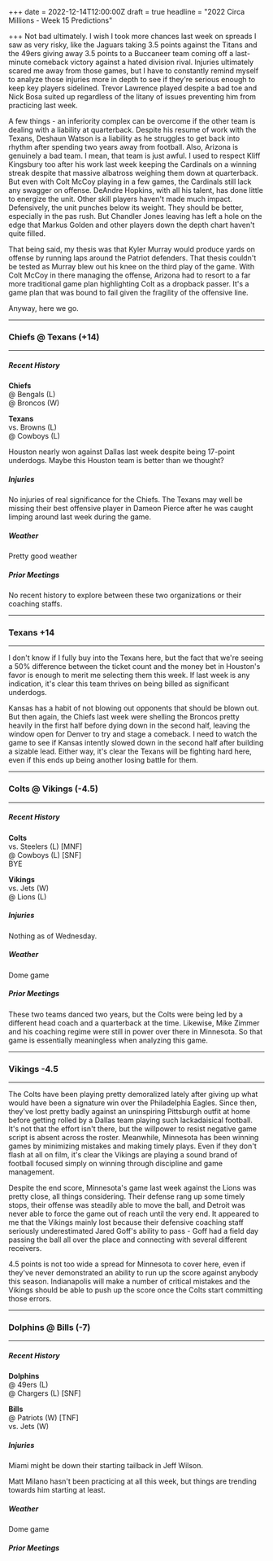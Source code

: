 +++
date = 2022-12-14T12:00:00Z
draft = true
headline = "2022 Circa Millions - Week 15 Predictions"

+++
Not bad ultimately. I wish I took more chances last week on spreads I saw as very risky, like the Jaguars taking 3.5 points against the Titans and the 49ers giving away 3.5 points to a Buccaneer team coming off a last-minute comeback victory against a hated division rival. Injuries ultimately scared me away from those games, but I have to constantly remind myself to analyze those injuries more in depth to see if they're serious enough to keep key players sidelined. Trevor Lawrence played despite a bad toe and Nick Bosa suited up regardless of the litany of issues preventing him from practicing last week.

A few things - an inferiority complex can be overcome if the other team is dealing with a liability at quarterback. Despite his resume of work with the Texans, Deshaun Watson is a liability as he struggles to get back into rhythm after spending two years away from football. Also, Arizona is genuinely a bad team. I mean, that team is just awful. I used to respect Kliff Kingsbury too after his work last week keeping the Cardinals on a winning streak despite that massive albatross weighing them down at quarterback. But even with Colt McCoy playing in a few games, the Cardinals still lack any swagger on offense. DeAndre Hopkins, with all his talent, has done little to energize the unit. Other skill players haven't made much impact. Defensively, the unit punches below its weight. They should be better, especially in the pas rush. But Chandler Jones leaving has left a hole on the edge that Markus Golden and other players down the depth chart haven't quite filled.

That being said, my thesis was that Kyler Murray would produce yards on offense by running laps around the Patriot defenders. That thesis couldn't be tested as Murray blew out his knee on the third play of the game. With Colt McCoy in there managing the offense, Arizona had to resort to a far more traditional game plan highlighting Colt as a dropback passer. It's a game plan that was bound to fail given the fragility of the offensive line.

Anyway, here we go.

***

### Chiefs @ Texans (+14)

***

##### Recent History

**Chiefs**  
@ Bengals (L)  
@ Broncos (W)

**Texans**  
vs. Browns (L)  
@ Cowboys (L)

Houston nearly won against Dallas last week despite being 17-point underdogs. Maybe this Houston team is better than we thought?

##### Injuries

No injuries of real significance for the Chiefs. The Texans may well be missing their best offensive player in Dameon Pierce after he was caught limping around last week during the game.

##### Weather

Pretty good weather

##### Prior Meetings

No recent history to explore between these two organizations or their coaching staffs.

***

### Texans +14

***

I don't know if I fully buy into the Texans here, but the fact that we're seeing a 50% difference between the ticket count and the money bet in Houston's favor is enough to merit me selecting them this week. If last week is any indication, it's clear this team thrives on being billed as significant underdogs.

Kansas has a habit of not blowing out opponents that should be blown out. But then again, the Chiefs last week were shelling the Broncos pretty heavily in the first half before dying down in the second half, leaving the window open for Denver to try and stage a comeback. I need to watch the game to see if Kansas intently slowed down in the second half after building a sizable lead. Either way, it's clear the Texans will be fighting hard here, even if this ends up being another losing battle for them.

***

### Colts @ Vikings (-4.5)

***

##### Recent History

**Colts**  
vs. Steelers (L) \[MNF\]  
@ Cowboys (L) \[SNF\]  
BYE

**Vikings**  
vs. Jets (W)  
@ Lions (L)

##### Injuries

Nothing as of Wednesday.

##### Weather

Dome game

##### Prior Meetings

These two teams danced two years, but the Colts were being led by a different head coach and a quarterback at the time. Likewise, Mike Zimmer and his coaching regime were still in power over there in Minnesota. So that game is essentially meaningless when analyzing this game.

***

### Vikings -4.5

***

The Colts have been playing pretty demoralized lately after giving up what would have been a signature win over the Philadelphia Eagles. Since then, they've lost pretty badly against an uninspiring Pittsburgh outfit at home before getting rolled by a Dallas team playing such lackadaisical football. It's not that the effort isn't there, but the willpower to resist negative game script is absent across the roster. Meanwhile, Minnesota has been winning games by minimizing mistakes and making timely plays. Even if they don't flash at all on film, it's clear the Vikings are playing a sound brand of football focused simply on winning through discipline and game management.

Despite the end score, Minnesota's game last week against the Lions was pretty close, all things considering. Their defense rang up some timely stops, their offense was steadily able to move the ball, and Detroit was never able to force the game out of reach until the very end. It appeared to me that the Vikings mainly lost because their defensive coaching staff seriously underestimated Jared Goff's ability to pass - Goff had a field day passing the ball all over the place and connecting with several different receivers.

4\.5 points is not too wide a spread for Minnesota to cover here, even if they've never demonstrated an ability to run up the score against anybody this season. Indianapolis will make a number of critical mistakes and the Vikings should be able to push up the score once the Colts start committing those errors.

***

### Dolphins @ Bills (-7)

***

##### Recent History

**Dolphins**  
@ 49ers (L)  
@ Chargers (L) \[SNF\]

**Bills**  
@ Patriots (W) \[TNF\]  
vs. Jets (W)

##### Injuries

Miami might be down their starting tailback in Jeff Wilson.

Matt Milano hasn't been practicing at all this week, but things are trending towards him starting at least.

##### Weather

Dome game

##### Prior Meetings